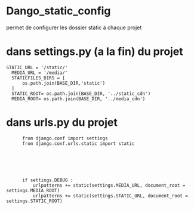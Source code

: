 # Dango_static_config
permet de configurer les dossier static à chaque projet

# dans settings.py (a la fin) du projet
    STATIC_URL = '/static/'
      MEDIA_URL = '/media/'
      STATICFILES_DIRS = [
          os.path.join(BASE_DIR,'static')
      ]
      STATIC_ROOT= os.path.join(BASE_DIR, '../static_cdn')
      MEDIA_ROOT= os.path.join(BASE_DIR, '../media_cdn')

  # dans urls.py du projet
  
          from django.conf import settings
          from django.conf.urls.static import static
  
  
  
  
  
  
          if settings.DEBUG :
              urlpatterns += static(settings.MEDIA_URL, document_root = settings.MEDIA_ROOT)
              urlpatterns += static(settings.STATIC_URL, document_root = settings.STATIC_ROOT) 
  
